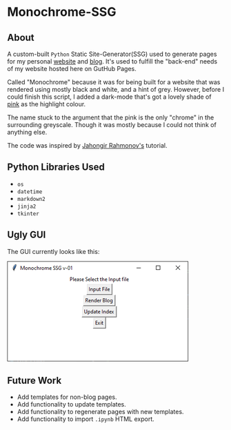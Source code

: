 # Monochrome-SSG

## About

A custom-built `Python` Static Site-Generator(SSG) used to generate pages for my personal [website](https://www.abhe.in/) and [blog](https://www.abhe.in/blog/). It's used to fulfill the "back-end" needs of my website hosted here on GutHub Pages.

Called "Monochrome" because it was for being built for a website that was rendered using mostly black and white, and a hint of grey. However, before I could finish this script, I added a dark-mode that's got a lovely shade of [pink](https://www.color-hex.com/color/e62492) as the highlight colour.

The name stuck to the argument that the pink is the only "chrome" in the surrounding greyscale. Though it was mostly because I could not think of anything else.

The code was inspired by [Jahongir Rahmonov's](https://rahmonov.me/posts/static-site-generator/) tutorial.


## Python Libraries Used

* `os`
* `datetime`
* `markdown2`
* `jinja2`
* `tkinter`

## Ugly GUI

The GUI currently looks like this:

!["Monochrome SSG v01 - Ugly GUI"](assets/ugly-gui.png "An ugly GUI of Monochrome SSG v01")

## Future Work

* Add templates for non-blog pages.
* Add functionality to update templates.
* Add functionality to regenerate pages with new templates.
* Add functionality to import `.ipynb` HTML export.
